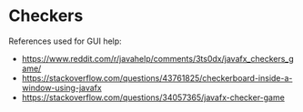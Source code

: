 # Checkers

References used for GUI help: 
- https://www.reddit.com/r/javahelp/comments/3ts0dx/javafx_checkers_game/
- https://stackoverflow.com/questions/43761825/checkerboard-inside-a-window-using-javafx
- https://stackoverflow.com/questions/34057365/javafx-checker-game
